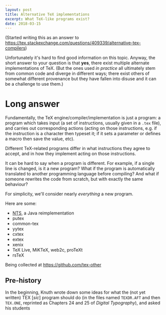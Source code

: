 ```yaml
---
layout: post
title: Alternative TeX implementations
excerpt: What TeX-like programs exist?
date: 2018-03-15
---
```


(Started writing this as an answer to https://tex.stackexchange.com/questions/409339/alternative-tex-compilers)

Unfortunately it's hard to find good information on this topic. Anyway, the short answer to your question is that **yes**, there exist multiple alternate implementations of TeX. (But the ones used *in practice* all ultimately stem from common code and diverge in different ways; there exist others of somewhat different provenance but they have fallen into disuse and it can be a challenge to use them.)

# Long answer

Fundamentally, the TeX engine/compiler/implementation is just a program: a program which takes input (a set of instructions, usually given in a `.tex` file), and carries out corresponding actions (acting on those instructions, e.g. if the instruction is a character then typeset it; if it sets a parameter or defines a macro then save the value, etc).

Different TeX-related programs differ in what instructions they agree to accept, and in how they implement acting on those instructions.

It can be hard to say when a program is different. For example, if a single line is changed, is it a new program? What if the program is automatically translated to another programming language before compiling? And what if someone rewrites the code from scratch, but with exactly the same behaviour?

For simplicity, we'll consider nearly *everything* a new program.

Here are some:

* [NTS](https://tex.stackexchange.com/questions/385645/is-nts-new-typesetting-system-the-java-implementation-of-tex-usable-today), a Java reimplementation
* putex
* common-tex
* yytex
* cxtex
* extex
* xenix
* TeX Live, MiKTeX, web2c, proTeXt
* rsTeX

Being collected at https://github.com/tex-other 

## Pre-history
In the beginning, Knuth wrote down some ideas for what the (not yet written) TEX [*sic*] program should do (in the files named `TEXDR.AFT` and then `TEX.ONE`, reprinted as Chapters 24 and 25 of *Digital Typography*), and asked his students





